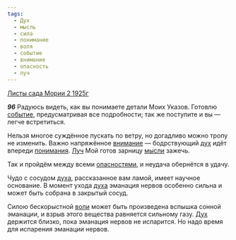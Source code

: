 ```yaml
---
tags:
  - Дух
  - мысль
  - сила
  - понимание
  - воля
  - событие
  - внимание
  - опасность
  - луч
---
```


[Листы сада Мории 2 1925г](https://127.0.0.1:4002/agni/1925)

___96___
Радуюсь видеть, как вы понимаете детали Моих Указов. Готовлю [событие](../../../tags/#событие), предусматривая все подробности; так же поступите и вы — легче встретиться.   

Нельзя многое суждённое пускать по ветру, но догадливо можно тропу не изменить. Важно напряжённое [внимание](../../../tags/#внимание) — бодрствующий [дух](../../../tags/#[Дух](../../../tags/#Дух)) идёт впереди [понимания](../../../tags/#понимание). [Луч](../../../tags/#луч) Мой готов зарницу [мысли](../../../tags/#мысль) зажечь.   

Так и пройдём между всеми [опасностями](../../../tags/#опасность), и неудача обернётся в удачу.   

Чудо с сосудом [духа](../../../tags/#[Дух](../../../tags/#Дух)), рассказанное вам ламой, имеет научное основание. В момент ухода [духа](../../../tags/#[Дух](../../../tags/#Дух)) эманация нервов особенно сильна и может быть собрана в закрытый сосуд.   

Силою бескорыстной [воли](../../../tags/#воля) может быть произведена вспышка сонной эманации, и взрыв этого вещества равняется сильному газу. [Дух](../../../tags/#Дух) держится близко, пока эманация нервов не испарится. Но надо время для испарения эманации нервов.   

